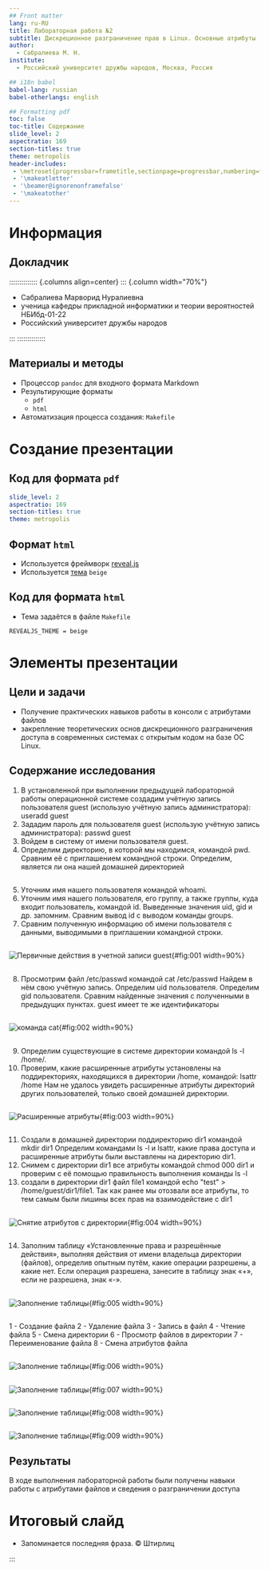 ```yaml
---
## Front matter
lang: ru-RU
title: Лабораторная работа №2
subtitle: Дискреционное разграничение прав в Linux. Основные атрибуты
author:
  - Сабралиева М. Н.
institute:
  - Российский университет дружбы народов, Москва, Россия

## i18n babel
babel-lang: russian
babel-otherlangs: english

## Formatting pdf
toc: false
toc-title: Содержание
slide_level: 2
aspectratio: 169
section-titles: true
theme: metropolis
header-includes:
 - \metroset{progressbar=frametitle,sectionpage=progressbar,numbering=fraction}
 - '\makeatletter'
 - '\beamer@ignorenonframefalse'
 - '\makeatother'
---
```


# Информация

## Докладчик

:::::::::::::: {.columns align=center}
::: {.column width="70%"}

  * Сабралиева Марворид Нуралиевна
  * ученица кафедры прикладной информатики и теории вероятностей НБИбд-01-22
  * Российский университет дружбы народов

:::
::::::::::::::


## Материалы и методы

- Процессор `pandoc` для входного формата Markdown
- Результирующие форматы
	- `pdf`
	- `html`
- Автоматизация процесса создания: `Makefile`

# Создание презентации

## Код для формата `pdf`

```yaml
slide_level: 2
aspectratio: 169
section-titles: true
theme: metropolis
```

## Формат `html`

- Используется фреймворк [reveal.js](https://revealjs.com/)
- Используется [тема](https://revealjs.com/themes/) `beige`

## Код для формата `html`

- Тема задаётся в файле `Makefile`

```make
REVEALJS_THEME = beige 
```

# Элементы презентации

## Цели и задачи

- Получение практических навыков работы в консоли с атрибутами файлов
- закрепление теоретических основ дискреционного разграничения доступа в современных системах с открытым кодом на базе ОС Linux.

## Содержание исследования


1. В установленной при выполнении предыдущей лабораторной работы
операционной системе создадим учётную запись пользователя guest (использую учётную запись администратора): useradd guest
2. Зададим пароль для пользователя guest (использую учётную запись администратора): passwd guest
3. Войдем в систему от имени пользователя guest.
4. Определим директорию, в которой мы находимся, командой pwd. Сравним её с приглашением командной строки. Определим, является ли она
нашей домашней директорией

##

5. Уточним имя нашего пользователя командой whoami.
6. Уточним имя нашего пользователя, его группу, а также группы, куда входит пользователь, командой id. Выведенные значения uid, gid и др. запомним. Сравним вывод id с выводом команды groups.
7. Сравним полученную информацию об имени пользователя с данными,
выводимыми в приглашении командной строки.

##

![Первичные действия в учетной записи guest](image/1.png){#fig:001 width=90%}

##

8. Просмотрим файл /etc/passwd командой cat /etc/passwd
Найдем в нём свою учётную запись. Определим uid пользователя. Определим gid пользователя. Сравним найденные значения с полученными в предыдущих пунктах. guest имеет те же идентификаторы 

##

![команда cat](image/2.png){#fig:002 width=90%}

##

9. Определим существующие в системе директории командой ls -l /home/.
10. Проверим, какие расширенные атрибуты установлены на поддиректориях, находящихся в директории /home, командой: lsattr /home Нам не удалось увидеть расширенные атрибуты директорий других пользователей, только своей домашней директории.

##

![Расширенные атрибуты](image/3.png){#fig:003 width=90%}

##

11. Создали в домашней директории поддиректорию dir1 командой mkdir dir1
Определим командами ls -l и lsattr, какие права доступа и расширенные атрибуты были выставлены на директорию dir1.
12. Снимем с директории dir1 все атрибуты командой chmod 000 dir1 и проверим с её помощью правильность выполнения команды ls -l
13. создали в директории dir1 файл file1 командой echo "test" > /home/guest/dir1/file1. Так как ранее мы отозвали все атрибуты, то тем самым были лишины всех прав на взаимодействие с dir1

##

![Снятие атрибутов с директории](image/4.png){#fig:004 width=90%}

##

14. Заполним таблицу «Установленные права и разрешённые действия», выполняя действия от имени владельца директории (файлов), определив опытным путём, какие операции разрешены, а какие нет. Если операция разрешена, занесите в таблицу знак «+», если не разрешена, знак «-».

##

![Заполнение таблицы](image/5.png){#fig:005 width=90%}

##

1 - Создание файла
2 - Удаление файла
3 - Запись в файл
4 - Чтение файла
5 - Смена директории
6 - Просмотр файлов в директории
7 - Переименование файла
8 - Смена атрибутов файла

##

![Заполнение таблицы](image/6.png){#fig:006 width=90%}

##

![Заполнение таблицы](image/7.png){#fig:007 width=90%}

##

![Заполнение таблицы](image/8.png){#fig:008 width=90%}

##

![Заполнение таблицы](image/9.png){#fig:009 width=90%}


## Результаты

В ходе выполнения лабораторной работы были получены навыки работы с атрибутами файлов и сведения о разграничении доступа


# Итоговый слайд

- Запоминается последняя фраза. © Штирлиц

:::
